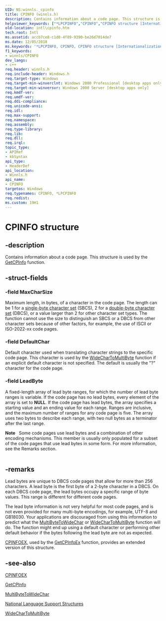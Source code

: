 ```yaml
---
UID: NS:winnls._cpinfo
title: CPINFO (winnls.h)
description: Contains information about a code page. This structure is used by the GetCPInfo function.
helpviewer_keywords: ["*LPCPINFO","CPINFO","CPINFO structure [Internationalization for Windows Applications]","LPCPINFO","LPCPINFO structure pointer [Internationalization for Windows Applications]","_win32_CPINFO_str","intl.cpinfo","winnls/CPINFO","winnls/LPCPINFO"]
old-location: intl\cpinfo.htm
tech.root: Intl
ms.assetid: accb7ce8-c1d0-4f89-9390-be26d7014de7
ms.date: 12/05/2018
ms.keywords: '*LPCPINFO, CPINFO, CPINFO structure [Internationalization for Windows Applications], LPCPINFO, LPCPINFO structure pointer [Internationalization for Windows Applications], _win32_CPINFO_str, intl.cpinfo, winnls/CPINFO, winnls/LPCPINFO'
f1_keywords:
- winnls/CPINFO
dev_langs:
- c++
req.header: winnls.h
req.include-header: Windows.h
req.target-type: Windows
req.target-min-winverclnt: Windows 2000 Professional [desktop apps only]
req.target-min-winversvr: Windows 2000 Server [desktop apps only]
req.kmdf-ver: 
req.umdf-ver: 
req.ddi-compliance: 
req.unicode-ansi: 
req.idl: 
req.max-support: 
req.namespace: 
req.assembly: 
req.type-library: 
req.lib: 
req.dll: 
req.irql: 
topic_type:
- APIRef
- kbSyntax
api_type:
- HeaderDef
api_location:
- Winnls.h
api_name:
- CPINFO
targetos: Windows
req.typenames: CPINFO, *LPCPINFO
req.redist: 
ms.custom: 19H1
---
```


# CPINFO structure


## -description



Contains information about a code page. This structure is used by the <a href="https://docs.microsoft.com/windows/desktop/api/winnls/nf-winnls-getcpinfo">GetCPInfo</a> function.




## -struct-fields




### -field MaxCharSize

Maximum length, in bytes, of a character in the code page. The length can be 1 for a <a href="https://docs.microsoft.com/windows/desktop/Intl/single-byte-character-sets">single-byte character set</a> (SBCS), 2 for a <a href="https://docs.microsoft.com/windows/desktop/Intl/double-byte-character-sets">double-byte character set</a> (DBCS), or a value larger than 2 for other character set types. The function cannot use the size to distinguish an SBCS or a DBCS from other character sets because of other factors, for example, the use of ISCII or ISO-2022-xx code pages.


### -field DefaultChar

Default character used when translating character strings to the specific code page. This character is used by the <a href="https://docs.microsoft.com/windows/desktop/api/stringapiset/nf-stringapiset-widechartomultibyte">WideCharToMultiByte</a> function if an explicit default character is not specified. The default is usually the "?" character for the code page.


### -field LeadByte

A fixed-length array of lead byte ranges, for which the number of lead byte ranges is variable. If the code page has no lead bytes, every element of the array is set to <b>NULL</b>. If the code page has lead bytes, the array specifies a starting value and an ending value for each range. Ranges are inclusive, and the maximum number of ranges for any code page is five. The array uses two bytes to describe each range, with two null bytes as a terminator after the last range.

<div class="alert"><b>Note</b>   Some code pages use lead bytes and a combination of other encoding mechanisms. This member is usually only populated for a subset of the code pages that use lead bytes in some form. For more information, see the Remarks section.</div>
<div> </div>

## -remarks



Lead bytes are unique to DBCS code pages that allow for more than 256 characters. A lead byte is the first byte of a 2-byte character in a DBCS. On each DBCS code page, the lead bytes occupy a specific range of byte values. This range is different for different code pages.

The lead byte information is not very helpful for most code pages, and is not even provided for many multi-byte encodings, for example, UTF-8 and GB18030. Your applications are discouraged from using this information to predict what the <a href="https://docs.microsoft.com/windows/desktop/api/stringapiset/nf-stringapiset-multibytetowidechar">MultiByteToWideChar</a> or <a href="https://docs.microsoft.com/windows/desktop/api/stringapiset/nf-stringapiset-widechartomultibyte">WideCharToMultiByte</a> function will do. The function might end up using a default character or performing other default behavior if the bytes following the lead byte are not as expected.


<a href="https://docs.microsoft.com/windows/desktop/api/winnls/ns-winnls-cpinfoexa">CPINFOEX</a>, used by the <a href="https://docs.microsoft.com/windows/desktop/api/winnls/nf-winnls-getcpinfoexa">GetCPInfoEx</a> function, provides an extended version of this structure.




## -see-also




<a href="https://docs.microsoft.com/windows/desktop/api/winnls/ns-winnls-cpinfoexa">CPINFOEX</a>



<a href="https://docs.microsoft.com/windows/desktop/api/winnls/nf-winnls-getcpinfo">GetCPInfo</a>



<a href="https://docs.microsoft.com/windows/desktop/api/stringapiset/nf-stringapiset-multibytetowidechar">MultiByteToWideChar</a>



<a href="https://docs.microsoft.com/windows/desktop/Intl/national-language-support-structures">National Language Support Structures</a>



<a href="https://docs.microsoft.com/windows/desktop/api/stringapiset/nf-stringapiset-widechartomultibyte">WideCharToMultiByte</a>
 

 

